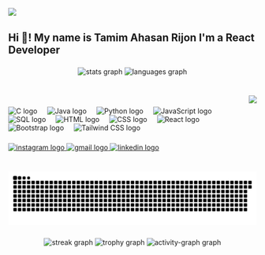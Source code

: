 ![](https://komarev.com/ghpvc/?username=tamim-ar&base=9590&abbreviated=true)

<h2 align="left">Hi 👋! My name is Tamim Ahasan Rijon I'm a React Developer</h2>

###

<div align="center">
  <img src="https://github-readme-stats.vercel.app/api?username=tamim-ar&hide_title=false&hide_rank=false&show_icons=true&include_all_commits=true&count_private=true&disable_animations=false&theme=dracula&locale=en&hide_border=false" height="150" alt="stats graph"  />
  <img src="https://github-readme-stats.vercel.app/api/top-langs?username=tamim-ar&locale=en&hide_title=false&layout=compact&card_width=320&langs_count=5&theme=dracula&hide_border=false" height="150" alt="languages graph"  />
</div>

###

<br clear="both">

<img align="right" height="150" src="https://camo.githubusercontent.com/7de37139d0b4c1ce40865e799b446c0e963a3dd8fb68d239707237c40604fa3d/68747470733a2f2f63646e2e6472696262626c652e636f6d2f75736572732f3733303730332f73637265656e73686f74732f363538313234332f6176656e746f2e676966"  />

###

<div align="left">
<img src="https://cdn.jsdelivr.net/gh/devicons/devicon/icons/c/c-original.svg" height="30" alt="C logo" />
<img width="12" />
<img src="https://cdn.jsdelivr.net/gh/devicons/devicon/icons/java/java-original.svg" height="30" alt="Java logo" />
<img width="12" />
<img src="https://cdn.jsdelivr.net/gh/devicons/devicon/icons/python/python-original.svg" height="30" alt="Python logo" />
<img width="12" />
<img src="https://cdn.jsdelivr.net/gh/devicons/devicon/icons/javascript/javascript-original.svg" height="30" alt="JavaScript logo" />
<img width="12" />
<img src="https://cdn.jsdelivr.net/gh/devicons/devicon/icons/mysql/mysql-original.svg" height="30" alt="SQL logo" />
<img width="12" />
<img src="https://cdn.jsdelivr.net/gh/devicons/devicon/icons/html5/html5-original.svg" height="30" alt="HTML logo" />
<img width="12" />
<img src="https://cdn.jsdelivr.net/gh/devicons/devicon/icons/css3/css3-original.svg" height="30" alt="CSS logo" />
<img width="12" />
<img src="https://cdn.jsdelivr.net/gh/devicons/devicon/icons/react/react-original.svg" height="30" alt="React logo" />
<img width="12" />
<img src="https://cdn.jsdelivr.net/gh/devicons/devicon/icons/bootstrap/bootstrap-original.svg" height="30" alt="Bootstrap logo" />
<img width="12" />
<img src="https://upload.wikimedia.org/wikipedia/commons/d/d5/Tailwind_CSS_Logo.svg" height="30" alt="Tailwind CSS logo" />
</div>

###

<div align="left">
  <a href="https://www.instagram.com/tamim__ahasan/" target="_blank">
    <img src="https://img.shields.io/static/v1?message=Instagram&logo=instagram&label=&color=E4405F&logoColor=white&labelColor=&style=for-the-badge" height="35" alt="instagram logo"  />
  </a>
  <a href="mailto:tamimahasan.ar@gmail.com" target="_blank">
    <img src="https://img.shields.io/static/v1?message=Gmail&logo=gmail&label=&color=D14836&logoColor=white&labelColor=&style=for-the-badge" height="35" alt="gmail logo" />
</a>
  <a href="https://www.linkedin.com/in/tamim-ar/" target="_blank">
    <img src="https://img.shields.io/static/v1?message=LinkedIn&logo=linkedin&label=&color=0077B5&logoColor=white&labelColor=&style=for-the-badge" height="35" alt="linkedin logo"  />
  </a>
</div>

###

<br clear="both">

<img src="https://github.com/tamim-ar/tamim-ar/blob/output/snake.svg" alt="Snake animation" />

###

<div align="center">
  <img src="https://streak-stats.demolab.com?user=tamim-ar&locale=en&mode=daily&theme=dracula&hide_border=false&border_radius=5&order=3" height="150" alt="streak graph"  />
  <img src="https://github-profile-trophy.vercel.app?username=tamim-ar&theme=dracula&column=-1&row=1&margin-w=8&margin-h=8&no-bg=false&no-frame=false&order=4" height="150" alt="trophy graph"  />
  <img src="https://github-readme-activity-graph.vercel.app/graph?username=tamim-ar&radius=16&theme=react&area=true&order=5" height="300" alt="activity-graph graph"  />
</div>